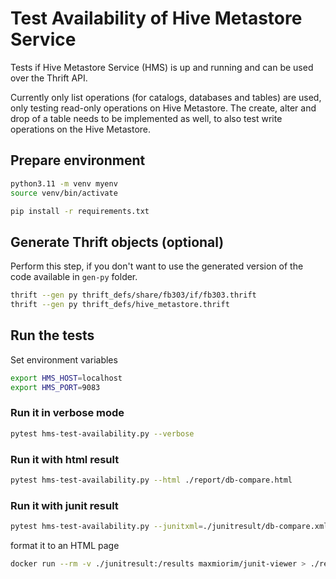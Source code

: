 # Test Availability of Hive Metastore Service

Tests if Hive Metastore Service (HMS) is up and running and can be used over the Thrift API.

Currently only list operations (for catalogs, databases and tables) are used, only testing read-only operations on Hive Metastore. 
The create, alter and drop of a table needs to be implemented as well, to also test write operations on the Hive Metastore.

## Prepare environment

```bash
python3.11 -m venv myenv
source venv/bin/activate

pip install -r requirements.txt
```

## Generate Thrift objects (optional)

Perform this step, if you don't want to use the generated version of the code available in `gen-py` folder.

```bash
thrift --gen py thrift_defs/share/fb303/if/fb303.thrift
thrift --gen py thrift_defs/hive_metastore.thrift
```

## Run the tests

Set environment variables

```bash
export HMS_HOST=localhost
export HMS_PORT=9083
```

### Run it in verbose mode

```bash
pytest hms-test-availability.py --verbose
```

### Run it with html result

```bash
pytest hms-test-availability.py --html ./report/db-compare.html
```

### Run it with junit result

```bash
pytest hms-test-availability.py --junitxml=./junitresult/db-compare.xml
```

format it to an HTML page
```bash
docker run --rm -v ./junitresult:/results maxmiorim/junit-viewer > ./report/junit-hms-availability.html
```

